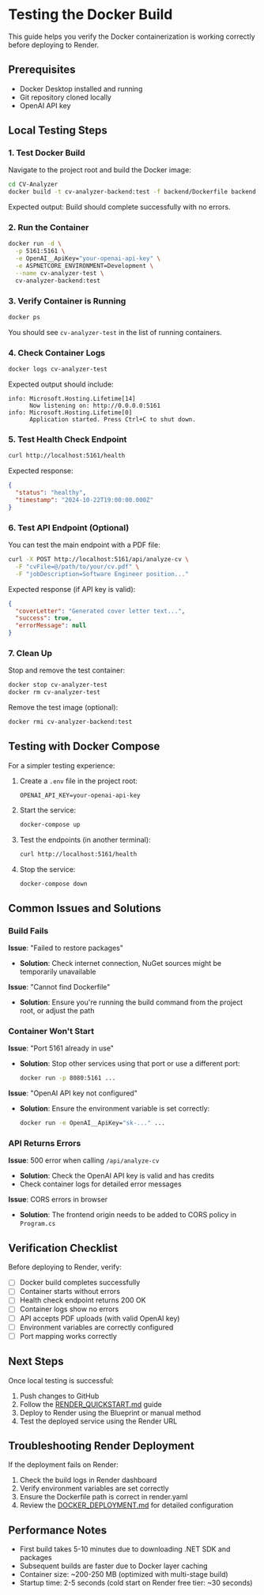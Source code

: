 # Testing the Docker Build

This guide helps you verify the Docker containerization is working correctly before deploying to Render.

## Prerequisites

- Docker Desktop installed and running
- Git repository cloned locally
- OpenAI API key

## Local Testing Steps

### 1. Test Docker Build

Navigate to the project root and build the Docker image:

```bash
cd CV-Analyzer
docker build -t cv-analyzer-backend:test -f backend/Dockerfile backend
```

Expected output: Build should complete successfully with no errors.

### 2. Run the Container

```bash
docker run -d \
  -p 5161:5161 \
  -e OpenAI__ApiKey="your-openai-api-key" \
  -e ASPNETCORE_ENVIRONMENT=Development \
  --name cv-analyzer-test \
  cv-analyzer-backend:test
```

### 3. Verify Container is Running

```bash
docker ps
```

You should see `cv-analyzer-test` in the list of running containers.

### 4. Check Container Logs

```bash
docker logs cv-analyzer-test
```

Expected output should include:
```
info: Microsoft.Hosting.Lifetime[14]
      Now listening on: http://0.0.0.0:5161
info: Microsoft.Hosting.Lifetime[0]
      Application started. Press Ctrl+C to shut down.
```

### 5. Test Health Check Endpoint

```bash
curl http://localhost:5161/health
```

Expected response:
```json
{
  "status": "healthy",
  "timestamp": "2024-10-22T19:00:00.000Z"
}
```

### 6. Test API Endpoint (Optional)

You can test the main endpoint with a PDF file:

```bash
curl -X POST http://localhost:5161/api/analyze-cv \
  -F "cvFile=@/path/to/your/cv.pdf" \
  -F "jobDescription=Software Engineer position..."
```

Expected response (if API key is valid):
```json
{
  "coverLetter": "Generated cover letter text...",
  "success": true,
  "errorMessage": null
}
```

### 7. Clean Up

Stop and remove the test container:

```bash
docker stop cv-analyzer-test
docker rm cv-analyzer-test
```

Remove the test image (optional):

```bash
docker rmi cv-analyzer-backend:test
```

## Testing with Docker Compose

For a simpler testing experience:

1. Create a `.env` file in the project root:
   ```
   OPENAI_API_KEY=your-openai-api-key
   ```

2. Start the service:
   ```bash
   docker-compose up
   ```

3. Test the endpoints (in another terminal):
   ```bash
   curl http://localhost:5161/health
   ```

4. Stop the service:
   ```bash
   docker-compose down
   ```

## Common Issues and Solutions

### Build Fails

**Issue**: "Failed to restore packages"
- **Solution**: Check internet connection, NuGet sources might be temporarily unavailable

**Issue**: "Cannot find Dockerfile"
- **Solution**: Ensure you're running the build command from the project root, or adjust the path

### Container Won't Start

**Issue**: "Port 5161 already in use"
- **Solution**: Stop other services using that port or use a different port:
  ```bash
  docker run -p 8080:5161 ...
  ```

**Issue**: "OpenAI API key not configured"
- **Solution**: Ensure the environment variable is set correctly:
  ```bash
  docker run -e OpenAI__ApiKey="sk-..." ...
  ```

### API Returns Errors

**Issue**: 500 error when calling `/api/analyze-cv`
- **Solution**: Check the OpenAI API key is valid and has credits
- Check container logs for detailed error messages

**Issue**: CORS errors in browser
- **Solution**: The frontend origin needs to be added to CORS policy in `Program.cs`

## Verification Checklist

Before deploying to Render, verify:

- [ ] Docker build completes successfully
- [ ] Container starts without errors
- [ ] Health check endpoint returns 200 OK
- [ ] Container logs show no errors
- [ ] API accepts PDF uploads (with valid OpenAI key)
- [ ] Environment variables are correctly configured
- [ ] Port mapping works correctly

## Next Steps

Once local testing is successful:

1. Push changes to GitHub
2. Follow the [RENDER_QUICKSTART.md](RENDER_QUICKSTART.md) guide
3. Deploy to Render using the Blueprint or manual method
4. Test the deployed service using the Render URL

## Troubleshooting Render Deployment

If the deployment fails on Render:

1. Check the build logs in Render dashboard
2. Verify environment variables are set correctly
3. Ensure the Dockerfile path is correct in render.yaml
4. Review the [DOCKER_DEPLOYMENT.md](DOCKER_DEPLOYMENT.md) for detailed configuration

## Performance Notes

- First build takes 5-10 minutes due to downloading .NET SDK and packages
- Subsequent builds are faster due to Docker layer caching
- Container size: ~200-250 MB (optimized with multi-stage build)
- Startup time: 2-5 seconds (cold start on Render free tier: ~30 seconds)
